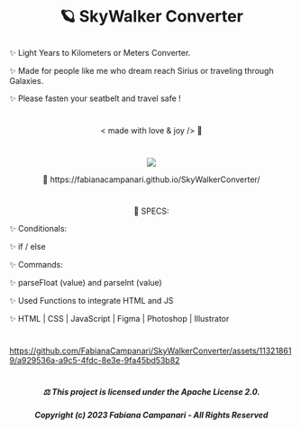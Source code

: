 # <p align="center"> 🪐 SkyWalker Converter </p>

✨ Light Years to Kilometers or Meters Converter. 

✨ Made for people like me who dream reach Sirius or traveling through Galaxies.
 
✨ Please fasten your seatbelt and travel safe ! 

#

 <p align="center"> < made with love & joy /> 🧡 </p>

#

<p align="center">
<img src=

#

<p align="center"> 🚀 https://fabianacampanari.github.io/SkyWalkerConverter/  </p>

#

<p align="center"> 📌 SPECS:

✨ Conditionals:

✨ if / else

✨ Commands: 
 
✨ parseFloat (value) and parselnt (value)

✨ Used Functions to integrate HTML and JS 

✨ HTML | CSS | JavaScript | Figma | Photoshop | Illustrator 

#
 
 
https://github.com/FabianaCampanari/SkyWalkerConverter/assets/113218619/a929536a-a9c5-4fdc-8e3e-9fa45bd53b82

#

#####  <p align="center"> ⚖︎ This project is licensed under the Apache License 2.0. </p>

#####  <p align="center"> Copyright (c) 2023 Fabiana Campanari - All Rights Reserved </p>

 













